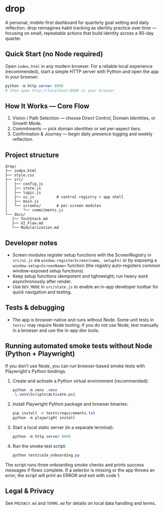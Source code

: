 # drop

A personal, mobile-first dashboard for quarterly goal setting and daily reflection. drop reimagines habit tracking as identity practice over time — focusing on small, repeatable actions that build identity across a 90-day quarter.

## Quick Start (no Node required)

Open `index.html` in any modern browser. For a reliable local experience (recommended), start a simple HTTP server with Python and open the app in your browser:

```powershell
python -m http.server 8000
# then open http://localhost:8000 in your browser
```

## How It Works — Core Flow

1. Vision / Path Selection — choose Direct Control, Domain Identities, or Growth Mode.
2. Commitments — pick domain identities or set per-aspect tiers.
3. Confirmation & Journey — begin daily presence logging and weekly reflection.

## Project structure

```
drop/
├── index.html
├── style.css
├── src/
│   ├── config.js
│   ├── state.js
│   ├── logic.js
│   ├── ui.js          # central registry + app shell
│   ├── main.js
│   └── screens/       # per-screen modules
│       └── commitments.js
└── docs/
   ├── TechStack.md
   ├── UI_Flow.md
   └── Modularization.md
```

## Developer notes

- Screen modules register setup functions with the ScreenRegistry in `src/ui.js` via `window.registerScreen(name, setupFn)` or by exposing a `window.setup<ScreenName>` function (the registry auto-registers common window-exposed setup functions).
- Keep setup functions idempotent and lightweight; run heavy work asynchronously after render.
- Use `DEV_MODE` in `src/state.js` to enable an in-app developer toolbar for quick navigation and testing.

## Tests & debugging

- The app is browser-native and runs without Node. Some unit tests in `tests/` may require Node tooling; if you do not use Node, test manually in a browser and use the in-app dev tools.

## Running automated smoke tests without Node (Python + Playwright)

If you don't use Node, you can run browser-based smoke tests with Playwright's Python bindings.

1. Create and activate a Python virtual environment (recommended):

    ```powershell
    python -m venv .venv
    .\.venv\Scripts\Activate.ps1
    ```

2. Install Playwright Python package and browser binaries:

    ```powershell
    pip install -r tests\requirements.txt
    python -m playwright install
    ```

3. Start a local static server (in a separate terminal):

    ```powershell
    python -m http.server 8000
    ```

4. Run the smoke test script:

    ```powershell
    python tests\e2e_onboarding.py
    ```

The script runs three onboarding smoke checks and prints success messages if flows complete. If a selector is missing or the app throws an error, the script will print an ERROR and exit with code 1.

## Legal & Privacy

See `PRIVACY.md` and `TERMS.md` for details on local data handling and terms.
